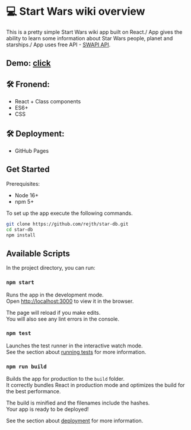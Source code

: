 # 💻 Start Wars wiki overview

This is a pretty simple Start Wars wiki app built on React./
App gives the ability to learn some information about Star Wars people, planet and starships./
App uses free API - [SWAPI API](https://swapi.dev/).

## Demo: [click](https://rejth.github.io/star-db/)

## 🛠 Fronend:
  * React + Class components
  * ES6+
  * CSS
  
## 🛠 Deployment:
  * GitHub Pages

## Get Started

Prerequisites:

- Node 16+
- npm 5+

To set up the app execute the following commands.

```bash
git clone https://github.com/rejth/star-db.git
cd star-db
npm install
```

## Available Scripts

In the project directory, you can run:

### `npm start`

Runs the app in the development mode.\
Open [http://localhost:3000](http://localhost:3000) to view it in the browser.

The page will reload if you make edits.\
You will also see any lint errors in the console.

### `npm test`

Launches the test runner in the interactive watch mode.\
See the section about [running tests](https://facebook.github.io/create-react-app/docs/running-tests) for more information.

### `npm run build`

Builds the app for production to the `build` folder.\
It correctly bundles React in production mode and optimizes the build for the best performance.

The build is minified and the filenames include the hashes.\
Your app is ready to be deployed!

See the section about [deployment](https://facebook.github.io/create-react-app/docs/deployment) for more information.

